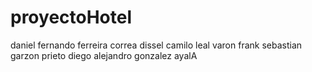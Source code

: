 # proyectoHotel
daniel fernando ferreira correa
dissel camilo leal varon
frank sebastian garzon prieto
diego alejandro gonzalez ayalA

